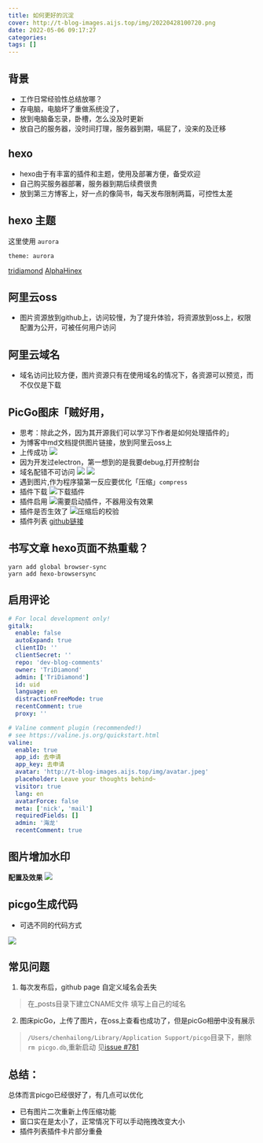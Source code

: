 ```yaml
---
title: 如何更好的沉淀
cover: http://t-blog-images.aijs.top/img/20220428100720.png
date: 2022-05-06 09:17:27
categories: 
tags: []
---
```


## 背景

- 工作日常经验性总结放哪？
- 存电脑，电脑坏了重做系统没了，
- 放到电脑备忘录，卧槽，怎么没及时更新
- 放自己的服务器，没时间打理，服务器到期，嗝屁了，没来的及迁移

## hexo
- hexo由于有丰富的插件和主题，使用及部署方便，备受欢迎
- 自己购买服务器部署，服务器到期后续费很贵
- 放到第三方博客上，好一点的像简书，每天发布限制两篇，可控性太差

## hexo 主题
这里使用 `aurora`
```
theme: aurora
```
[tridiamond](https://tridiamond.tech/)
[AlphaHinex](https://github.com/AlphaHinex/AlphaHinex.github.io)

## 阿里云oss
- 图片资源放到github上，访问较慢，为了提升体验，将资源放到oss上，权限配置为公开，可被任何用户访问

## 阿里云域名
- 域名访问比较方便，图片资源只有在使用域名的情况下，各资源可以预览，而不仅仅是下载

## PicGo图床「贼好用，
- 思考：除此之外，因为其开源我们可以学习下作者是如何处理插件的」
- 为博客中md文档提供图片链接，放到阿里云oss上
- 上传成功
![](http://t-blog-images.aijs.top/img/20220428101247.png?x-oss-process=image/resize,h_300,w_500)
- 因为开发过electron，第一想到的是我要debug,打开控制台
- 域名配错不可访问
![](http://t-blog-images.aijs.top/img/20220428104003.png?x-oss-process=image/resize,h_300,w_500)
![](http://t-blog-images.aijs.top/img/20220428104024.png?x-oss-process=image/resize,h_300,w_500)
- 遇到图片,作为程序猿第一反应要优化「压缩」`compress`
 - 插件下载
![下载插件](http://t-blog-images.aijs.top/img/20220428104511.png?x-oss-process=image/resize,h_300,w_500)
 - 插件启用
![需要启动插件，不器用没有效果](http://t-blog-images.aijs.top/img/20220428104919.png?x-oss-process=image/resize,h_300,w_500)
 - 插件是否生效了
![压缩后的校验](http://t-blog-images.aijs.top/img/20220428105126.png?x-oss-process=image/resize,h_300,w_500)
- 插件列表
[github链接](https://github.com/PicGo/Awesome-PicGo)


## 书写文章 hexo页面不热重载？

```shell
yarn add global browser-sync
yarn add hexo-browsersync
```

## 启用评论

```yml
# For local development only!
gitalk:
  enable: false
  autoExpand: true
  clientID: ''
  clientSecret: ''
  repo: 'dev-blog-comments'
  owner: 'TriDiamond'
  admin: ['TriDiamond']
  id: uid
  language: en
  distractionFreeMode: true
  recentComment: true
  proxy: ''

# Valine comment plugin (recommended!)
# see https://valine.js.org/quickstart.html
valine:
  enable: true
  app_id: 去申请
  app_key: 去申请
  avatar: 'http://t-blog-images.aijs.top/img/avatar.jpeg'
  placeholder: Leave your thoughts behind~
  visitor: true
  lang: en
  avatarForce: false
  meta: ['nick', 'mail']
  requiredFields: []
  admin: '海龙'
  recentComment: true


```
## 图片增加水印
**配置及效果**
![](http://t-blog-images.aijs.top/img/20220524104857.webp)
## picgo生成代码
- 可选不同的代码方式
<img src="http://t-blog-images.aijs.top/img/20220526230443.png"/>

## 常见问题
1. 每次发布后，github page 自定义域名会丢失
>在_posts目录下建立CNAME文件 填写上自己的域名
2. 图床picGo，上传了图片，在oss上查看也成功了，但是picGo相册中没有展示
> `/Users/chenhailong/Library/Application Support/picgo`目录下，删除 `rm picgo.db`,重新启动
见[issue #781](https://github.com/Molunerfinn/PicGo/issues/781)

## 总结：

总体而言picgo已经很好了，有几点可以优化

 - 已有图片二次重新上传压缩功能
 - 窗口实在是太小了，正常情况下可以手动拖拽改变大小
 - 插件列表插件卡片部分重叠
